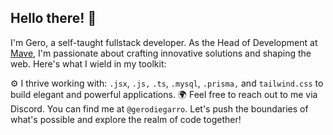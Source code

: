 ## Hello there! 👋
I'm Gero, a self-taught fullstack developer.
As the Head of Development at [Mave](https://discord.gg/mave-design), I'm passionate about crafting innovative solutions and shaping the web. Here's what I wield in my toolkit:

⚙️ I thrive working with: `.jsx`, `.js,` `.ts`, `.mysql`, `.prisma,` and `tailwind.css` to build elegant and powerful applications.
🌍 Feel free to reach out to me via Discord. You can find me at `@gerodiegarro`.
Let's push the boundaries of what's possible and explore the realm of code together!

